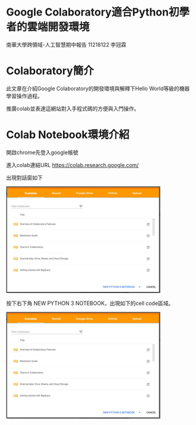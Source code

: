 # Google Colaboratory適合Python初學者的雲端開發環境
南華大學跨領域-人工智慧期中報告 11218122 李冠霖
# Colaboratory簡介

此文章在介紹Google Colaboratory的開發環境與解釋下Hello World等級的機器學習操作過程。

推廣colab並表達這網站對入手程式碼的方便與入門操作。

# Colab Notebook環境介紹
開啟chrome先登入google帳號

進入colab連結URL https://colab.research.google.com/ 

出現對話窗如下

![image](https://github.com/linggon-c0der/Google-Colaboratory-Python-/blob/main/202003200701.jpg)

按下右下角 NEW PYTHON 3 NOTEBOOK，出現如下的cell code區域。

![image](https://github.com/linggon-c0der/Google-Colaboratory-Python-/blob/main/202003200701.jpg)
